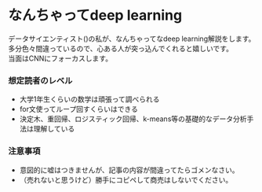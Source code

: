 # なんちゃってdeep learning

データサイエンティスト()の私が、なんちゃってなdeep learning解説をします。  
多分色々間違っているので、心ある人が突っ込んでくれると嬉しいです。  
当面はCNNにフォーカスします。

### 想定読者のレベル
* 大学1年生くらいの数学は頑張って調べられる  
* for文使ってループ回すくらいはできる  
* 決定木、重回帰、ロジスティック回帰、k-means等の基礎的なデータ分析手法は理解している  

### 注意事項
* 意図的に嘘はつきませんが、記事の内容が間違ってたらゴメンなさい。
* （売れないと思うけど）勝手にコピペして商売はしないでください。

